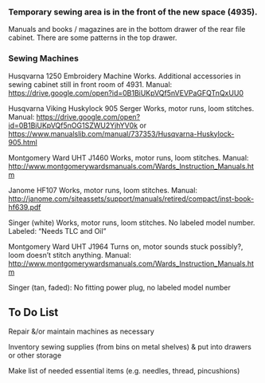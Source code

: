 ### Temporary sewing area is in the front of the new space (4935).

Manuals and books / magazines are in the bottom drawer of the rear file
cabinet. There are some patterns in the top drawer.

### Sewing Machines

Husqvarna 1250 Embroidery Machine Works. Additional accessories in
sewing cabinet still in front room of 4931. Manual:
<https://drive.google.com/open?id=0B1BiUKpVQf5nVEVPaGFQTnQxUU0>

Husqvarna Viking Huskylock 905 Serger Works, motor runs, loom stitches.
Manual: <https://drive.google.com/open?id=0B1BiUKpVQf5nOG1SZWU2YjhYV0k>
or
<https://www.manualslib.com/manual/737353/Husqvarna-Huskylock-905.html>

Montgomery Ward UHT J1460 Works, motor runs, loom stitches. Manual:
<http://www.montgomerywardsmanuals.com/Wards_Instruction_Manuals.htm>

Janome HF107 Works, motor runs, loom stitches. Manual:
<http://janome.com/siteassets/support/manuals/retired/compact/inst-book-hf639.pdf>

Singer (white) Works, motor runs, loom stitches. No labeled model
number. Labeled: “Needs TLC and Oil”

Montgomery Ward UHT J1964 Turns on, motor sounds stuck possibly?, loom
doesn’t stitch anything. Manual:
<http://www.montgomerywardsmanuals.com/Wards_Instruction_Manuals.htm>

Singer (tan, faded): No fitting power plug, no labeled model number

## To Do List

Repair &/or maintain machines as necessary

Inventory sewing supplies (from bins on metal shelves) & put into
drawers or other storage

Make list of needed essential items (e.g. needles, thread, pincushions)
